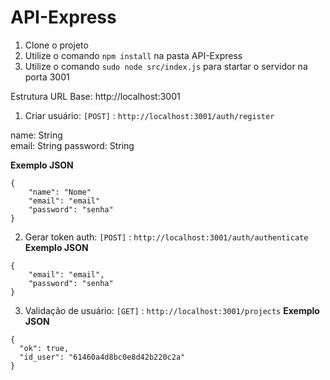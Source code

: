 # API-Express

1. Clone o projeto
2. Utilize o comando `npm install` na pasta API-Express
3. Utilize o comando `sudo node src/index.js` para startar o servidor na porta 3001

Estrutura
URL Base: http://localhost:3001

1. Criar usuário: `[POST]` : `http://localhost:3001/auth/register`

name: String <br />
email: String 
password: String

**Exemplo JSON**
```
{
	"name": "Nome"
	"email": "email"
	"password": "senha"
}

```

2. Gerar token auth: `[POST]` : `http://localhost:3001/auth/authenticate`
**Exemplo JSON**
```
{
	"email": "email",
	"password": "senha"
}
```

3. Validação de usuário: `[GET]` : `http://localhost:3001/projects`
**Exemplo JSON**
```
{
  "ok": true,
  "id_user": "61460a4d8bc0e8d42b220c2a"
}	
```
